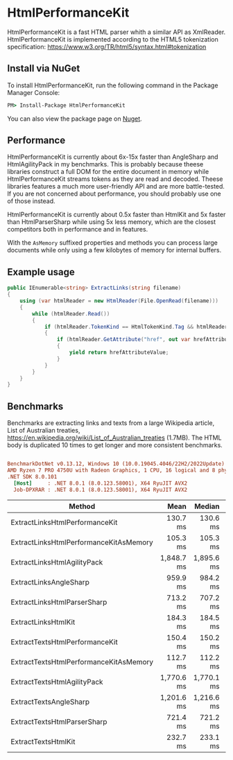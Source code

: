 # HtmlPerformanceKit
HtmlPerformanceKit is a fast HTML parser whith a similar API as XmlReader. HtmlPerformanceKit is implemented according to the HTML5 tokenization specification:
https://www.w3.org/TR/html5/syntax.html#tokenization

## Install via NuGet
To install HtmlPerformanceKit, run the following command in the Package Manager Console:

```cmd
PM> Install-Package HtmlPerformanceKit
```
You can also view the package page on [Nuget](https://www.nuget.org/packages/HtmlPerformanceKit/).

## Performance
HtmlPerformanceKit is currently about 6x-15x faster than AngleSharp and HtmlAgilityPack in my benchmarks. 
This is probably because theese libraries construct a full DOM for the entire document in memory while HtmlPerformanceKit streams tokens as they are read and decoded. 
Theese libraries features a much more user-friendly API and are more battle-tested. If you are not concerned about performance, you should probably use one of those instead. 

HtmlPerformanceKit is currently about 0.5x faster than HtmlKit and 5x faster than HtmlParserSharp while using 5x less memory, which are the closest competitors both in performance and in features.

With the `AsMemory` suffixed properties and methods you can process large documents while only using a few kilobytes of memory for internal buffers.

## Example usage
```csharp
public IEnumerable<string> ExtractLinks(string filename)
{
    using (var htmlReader = new HtmlReader(File.OpenRead(filename)))
    {
        while (htmlReader.Read())
        {
            if (htmlReader.TokenKind == HtmlTokenKind.Tag && htmlReader.Name == "a")
            {                
                if (htmlReader.GetAttribute("href", out var hrefAttributeValue))
                {
                    yield return hrefAttributeValue;
                }
            }
        }
    }
}
```

## Benchmarks
Benchmarks are extracting links and texts from a large Wikipedia article, List of Australian treaties, https://en.wikipedia.org/wiki/List_of_Australian_treaties (1.7MB). The HTML body is duplicated 10 times to get longer and more consistent benchmarks.

``` ini

BenchmarkDotNet v0.13.12, Windows 10 (10.0.19045.4046/22H2/2022Update)
AMD Ryzen 7 PRO 4750U with Radeon Graphics, 1 CPU, 16 logical and 8 physical cores
.NET SDK 8.0.101
  [Host]     : .NET 8.0.1 (8.0.123.58001), X64 RyuJIT AVX2
  Job-DPXRAR : .NET 8.0.1 (8.0.123.58001), X64 RyuJIT AVX2

```

| Method                                 | Mean       | Median     | Allocated    |
|--------------------------------------- |-----------:|-----------:|-------------:|
| ExtractLinksHtmlPerformanceKit         |   130.7 ms |   130.6 ms |  13353.07 KB |
| ExtractLinksHtmlPerformanceKitAsMemory |   105.3 ms |   105.3 ms |     62.23 KB |
| ExtractLinksHtmlAgilityPack            | 1,848.7 ms | 1,895.6 ms | 576739.72 KB |
| ExtractLinksAngleSharp                 |   959.9 ms |   984.2 ms | 294108.93 KB |
| ExtractLinksHtmlParserSharp            |   713.2 ms |   707.2 ms | 222542.52 KB |
| ExtractLinksHtmlKit                    |   184.3 ms |   184.5 ms | 154834.69 KB |
| ExtractTextsHtmlPerformanceKit         |   150.4 ms |   150.2 ms |  25265.70 KB |
| ExtractTextsHtmlPerformanceKitAsMemory |   112.7 ms |   112.2 ms |     62.23 KB |
| ExtractTextsHtmlAgilityPack            | 1,770.6 ms | 1,770.1 ms | 850558.30 KB |
| ExtractTextsAngleSharp                 | 1,201.6 ms | 1,216.6 ms | 344377.57 KB |
| ExtractTextsHtmlParserSharp            |   721.4 ms |   721.2 ms | 240448.28 KB |
| ExtractTextsHtmlKit                    |   232.7 ms |   233.1 ms | 148503.51 KB |
